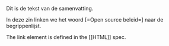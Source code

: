 Dit is de tekst van de samenvatting.

In deze zin linken we het woord [=Open source beleid=] naar de begrippenlijst.

The link element is defined in the [[HTML]] spec.